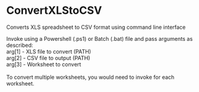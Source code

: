# ConvertXLStoCSV
Converts XLS spreadsheet to CSV format using command line interface

Invoke using a Powershell (.ps1) or Batch (.bat) file and pass arguments as described:<br />
arg[1] - XLS file to convert (PATH)<br />
arg[2] - CSV file to output (PATH)<br />
arg[3] - Worksheet to convert<br />
<br />
To convert multiple worksheets, you would need to invoke for each worksheet.
